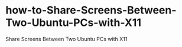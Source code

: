 # how-to-Share-Screens-Between-Two-Ubuntu-PCs-with-X11
Share Screens Between Two Ubuntu PCs with X11
